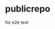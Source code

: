 # publicrepo
for e2e test






































































































































































































































































































































































































































































































































































































































































































































































































































































































































































































































































































































































































































































































































































































































































































































































































































































































































































































































































































































































































































































































































































































































































































































































































































































































































































































































































































































































































































































































































































































































































































































































































































































































































































































































































































































































































































































































































































































































































































































































































































































































































































































